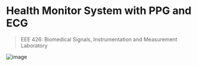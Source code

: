 # Health Monitor System with PPG and ECG
>  EEE 426: Biomedical Signals, Instrumentation and Measurement Laboratory

![image](https://github.com/awsaf49/eee426-bme/assets/36858976/0e5da7e8-fcd7-4dc1-8ee2-7e33ca096ba3)

